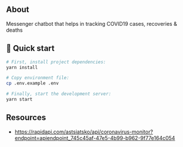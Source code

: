 ## About

Messenger chatbot that helps in tracking COVID19 cases, recoveries & deaths

## 🚀 Quick start

```bash
# First, install project dependencies:
yarn install

# Copy environment file:
cp .env.example .env

# Finally, start the development server:
yarn start
```

## Resources

- https://rapidapi.com/astsiatsko/api/coronavirus-monitor?endpoint=apiendpoint_745c45af-47e5-4b99-b962-9f77e164c054
